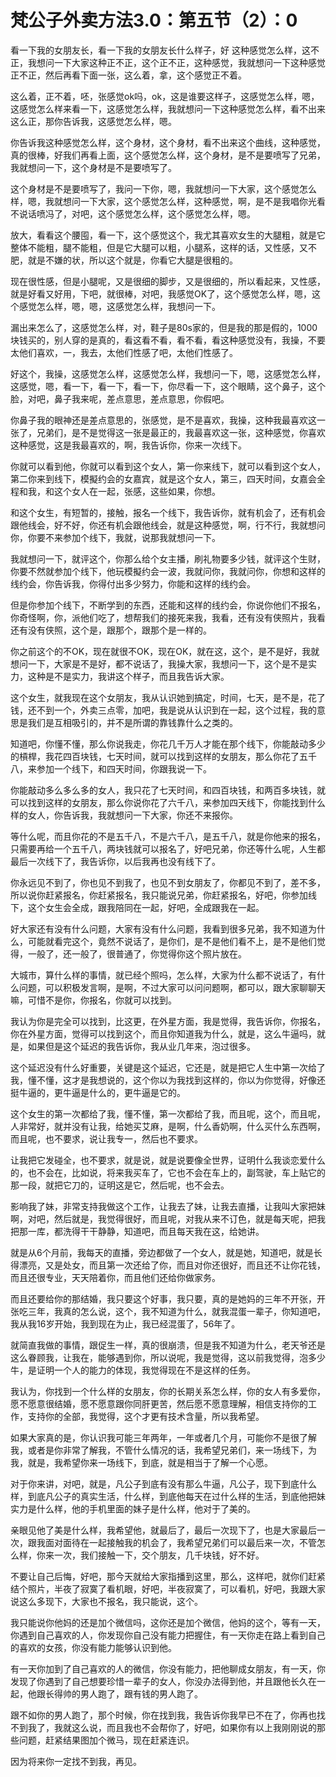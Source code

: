 # 梵公子外卖方法3.0：第五节（2）：0

看一下我的女朋友长，看一下我的女朋友长什么样子，好 这种感觉怎么样，这不正，我想问一下大家这种正不正，这个正不正，这种感觉，我就想问一下这种感觉正不正，然后再看下面一张，这么着，拿，这个感觉正不着。

这么着，正不着，呸，张感觉ok吗，ok，这是谁要这样子，这感觉怎么样，嗯，这感觉怎么样来看一下，这感觉怎么样，我就想问一下这种感觉怎么样，看不出来这么正，那你告诉我，这感觉怎么样，嗯。

你告诉我这种感觉怎么样，这个身材，这个身材，看不出来这个曲线，这种感觉，真的很棒，好我们再看上面，这个感觉怎么样，这个身材，是不是要喷写了兄弟，我就想问一下，这个身材是不是要喷写了。

这个身材是不是要喷写了，我问一下你，嗯，我就想问一下大家，这个感觉怎么样，嗯，我就想问一下大家，这个感觉怎么样，这种感觉，啊，是不是我唱你光看不说话喷冯了，对吧，这个感觉怎么样，这个感觉怎么样，嗯。

放大，看看这个腰囤，看一下，这个感觉这个，我尤其喜欢女生的大腿粗，就是它整体不能粗，腿不能粗，但是它大腿可以粗，小腿系，这样的话，又性感，又不肥，就是不嫌的状，所以这个就是，你看它大腿是很粗的。

现在很性感，但是小腿呢，又是很细的脚步，又是很细的，所以看起来，又性感，就是好看又好用，下吧，就很棒，对吧，我感觉OK了，这个感觉怎么样，嗯，这个感觉怎么样，嗯，嗯，这感觉怎么样，我想问一下。

漏出来怎么了，这感觉怎么样，对，鞋子是80s家的，但是我的那是假的，1000块钱买的，别人穿的是真的，看这看不看，看不看，看这种感觉没有，我操，不要太他们喜欢，一，我去，太他们性感了吧，太他们性感了。

好这个，我操，这感觉怎么样，这感觉怎么样，我想问一下，嗯，这感觉怎么样，这感觉，嗯，看一下，看一下，看一下，你尽看一下，这个眼睛，这个鼻子，这个脸，对吧，鼻子我来呢，差点意思，差点意思，你假吧。

你鼻子我的眼神还是差点意思的，张感觉，是不是喜欢，我操，这种我最喜欢这一张了，兄弟们，是不是觉得这一张是最正的，我最喜欢这一张，这种感觉，你喜欢这种感觉，这是我最喜欢的，啊，我告诉你，你来一次线下。

你就可以看到他，你就可以看到这个女人，第一你来线下，就可以看到这个女人，第二你来到线下，模擬约会的女嘉宾，就是这个女人，第三，四天时间，女嘉会全程和我，和这个女人在一起，张感，这些如果，你想。

和这个女生，有短暂的，接触，报名一个线下，我告诉你，就有机会了，还有机会跟他线会，好不好，你还有机会跟他线会，就是这种感觉，啊，行不行，我就想问你，你要不来参加个线下，我就，说那我就想问一下。

我就想问一下，就评这个，你那么给个女主播，刷礼物要多少钱，就评这个生财，你要不然就参加个线下，他玩模擬约会一波，我就问你，我就问你，你想和这样的线约会，你告诉我，你得付出多少努力，你能和这样的线约会。

但是你参加个线下，不断学到的东西，还能和这样的线约会，你说你他们不报名，你奇怪啊，你，派他们吃了，想帮我们的接死来我，我看，还有没有侠照片，我看还有没有侠照，这个是，跟那个，跟那个是一样的。

你之前这个的不OK，现在就很不OK，现在OK，就在这，这个，是不是好，我就想问一下，大家是不是好，都不说话了，我操大家，我想问一下，这个是不是实力，这种是不是实力，我讲这个样子，而且我告诉大家。

这个女生，就我现在这个女朋友，我从认识她到搞定，时间，七天，是不是，花了钱，还不到一个，外卖三点零，加吧，我是说从认识到在一起，这个过程，我的意思是我们是互相吸引的，并不是所谓的靠钱靠什么之类的。

知道吧，你懂不懂，那么你说我走，你花几千万人才能在那个线下，你能敲动多少的槓桿，我花四百块钱，七天时间，就可以找到这样的女朋友，那么你花了五千八，来参加一个线下，和四天时间，你跟我说一下。

你能敲动多么多么多的女人，我只花了七天时间，和四百块钱，和两百多块钱，就可以找到这样的女朋友，那么你说你花了六千八，来参加四天线下，你能找到什么样的女人，你告诉我，我就想问一下大家，你还不来报你。

等什么呢，而且你花的不是五千八，不是六千八，是五千八，就是你他来的报名，只需要再给一个五千八，两块钱就可以报名了，好吧兄弟，你还等什么呢，人生都最后一次线下了，我告诉你，以后我再也没有线下了。

你永远见不到了，你也见不到我了，也见不到女朋友了，你都见不到了，差不多，所以说你赶紧报名，你赶紧报名，我只能说兄弟，你赶紧报名，好吧，你参加线下，这个女生会全成，跟我陪同在一起，好吧，全成跟我在一起。

好大家还有没有什么问题，大家有没有什么问题，我看到很多兄弟，我不知道为什么，可能就看完这个，竟然不说话了，是你们，是不是他们看不上，是不是他们觉得，一般了，还一般了，很普通了，你觉得你这个照片放在。

大城市，算什么样的事情，就已经个照吗，怎么样，大家为什么都不说话了，有什么问题，可以积极发言啊，是啊，不过大家可以问问题啊，都可以，跟大家聊聊天嘛，可惜不是你，你报名，你就可以找到。

我认为你是完全可以找到，比这更，在外星方面，我是觉得，我告诉你，你报名，你在外星方面，觉得可以找到这个，而且你知道我为什么，就是，这么牛逼吗，就是，如果但是这个延迟的我告诉你，我从业几年来，泡过很多。

这个延迟没有什么好重要，关键是这个延迟，它还是，就是把它人生中第一次给了我，懂不懂，这才是我想说的，这个你以为我找到这样的，你以为你觉得，好像还挺牛逼的，更牛逼是什么的，更牛逼是它的。

这个女生的第一次都给了我，懂不懂，第一次都给了我，而且呢，这个，而且呢，人非常好，就并没有让我，给她买艾麻，是啊，什么香奶啊，什么买什么东西啊，而且呢，也不要求，说让我专一，然后也不要求。

让我把它发碰全，也不要求，就是说，就是说要像全世界，证明什么我谈恋爱什么的，也不会在，比如说，将来我买车了，它也不会在车上的，副驾驶，车上贴它的那一段，就把它刀的，证明这是它，然后呢，也不会去。

影响我了妹，非常支持我做这个工作，让我去了妹，让我去直播，让我叫大家把妹啊，对吧，然后就是，我觉得很好，而且呢，对我从来不订色，就是每天呢，把我把那一库，都洗得干干静静，知道吧，而且每天我在这，给她讲。

就是从6个月前，我每天的直播，旁边都做了一个女人，就是她，知道吧，就是长得漂亮，又是处女，而且第一次还给了你，而且对你还很好，而且还不让你花钱，而且还很专业，天天陪着你，而且他们还给你做家务。

而且还要给你的那结婚，我只要这个好事，我只要，真的是她妈的三年不开张，开张吃三年，我真的怎么说，这个，我不知道为什么，就我混蛋一辈子，你知道吧，我从我16岁开始，我到现在为止，我已经混蛋了，56年了。

就简直我做的事情，跟促生一样，真的很崩溃，但是我不知道为什么，老天爷还是这么眷顾我，让我在，能够遇到你，所以说呢，我是觉得，这以前我觉得，泡多少牛，是证明一个人的能力的体现，我觉得现在不是这样的任务。

我认为，你找到一个什么样的女朋友，你的长期关系怎么样，你的女人有多爱你，愿不愿意很结婚，愿不愿意跟你同肝更苦，然后愿不愿意理解，相信支持你的工作，支持你的全部，我觉得，这个才更有技术含量，所以我希望。

如果大家真的是，你认识我可能三年两年，一年或者几个月，可能你不是很了解我，或者是你非常了解我，不管什么情况的话，我希望兄弟们，来一场线下，为我，就是，我希望你来一场线下，到底，就是相当于了解一个心愿。

对于你来讲，对吧，就是，凡公子到底有没有那么牛逼，凡公子，现下到底什么样，到底凡公子的真实生活，什么样，到底他每天在过什么样的生活，到底他把妹实力是什么样，他的手机里面的妹子是什么样，他对于了美的。

亲眼见他了美是什么样，我希望他，就最后了，最后一次现下了，也是大家最后一次，跟我面对面待在一起接触我的机会了，我希望兄弟们可以最后来一次，不管怎么样，你来一次，我们接触一下，交个朋友，几千块钱，好不好。

不要让自己后悔，好吧，那今天就给大家指播到这里，那么，这样吧，就你们赶紧结个照片，半夜了寂寞了看机眼，好吧，半夜寂寞了，可以看机，好吧，我跟大家说这么多现下，大家也不报名，我只能说，这个。

我只能说你他妈的还是加个微信吗，这你还是加个微信，他妈的这个，等有一天，你遇到自己喜欢的人，你发现你自己没有能力把握住，有一天你走在路上看到自己的喜欢的女孩，你没有能力能够认识到他。

有一天你加到了自己喜欢的人的微信，你没有能力，把他聊成女朋友，有一天，你发现了你遇到了自己想要珍惜一辈子的女人，你没办法得到他，并且跟他长久在一起，他跟长得帅的男人跑了，跟有钱的男人跑了。

跟不如你的男人跑了，那个时候，你在找到我，我告诉你我早已不在了，你再也找不到我了，我就这么说，而且我也不会帮你了，好吧，如果你有以上我刚刚说的那些问题，赶紧结果图加个微马，现在赶紧连识。

因为将来你一定找不到我，再见。